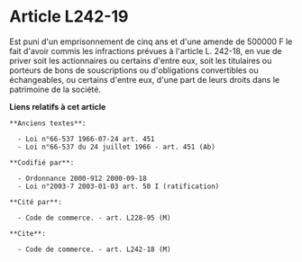 # Article L242-19

Est puni d'un emprisonnement de cinq ans et d'une amende de 500000 F le fait d'avoir commis les infractions prévues à
l'article L. 242-18, en vue de priver soit les actionnaires ou certains d'entre eux, soit les titulaires ou porteurs de bons
de souscriptions ou d'obligations convertibles ou échangeables, ou certains d'entre eux, d'une part de leurs droits dans le
patrimoine de la société.

**Liens relatifs à cet article**

	**Anciens textes**:

	  - Loi n°66-537 1966-07-24 art. 451
	  - Loi n°66-537 du 24 juillet 1966 - art. 451 (Ab)

	**Codifié par**:

	  - Ordonnance 2000-912 2000-09-18
	  - Loi n°2003-7 2003-01-03 art. 50 I (ratification)

	**Cité par**:

	  - Code de commerce. - art. L228-95 (M)

	**Cite**:

	  - Code de commerce. - art. L242-18 (M)
